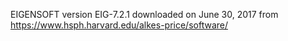 EIGENSOFT version EIG-7.2.1 downloaded on June 30, 2017 from https://www.hsph.harvard.edu/alkes-price/software/
